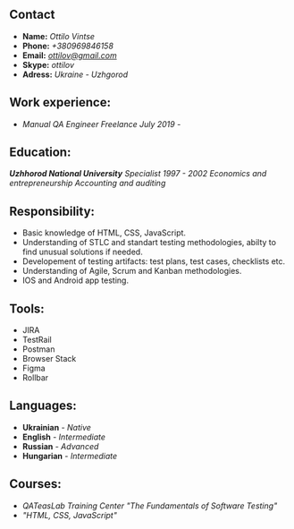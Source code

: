 ## Contact

- **Name:** _Ottilo Vintse_
- **Phone:** _+380969846158_
- **Email:** *ottilov@gmail.com*
- **Skype:** _ottilov_
- **Adress:** _Ukraine - Uzhgorod_

## Work experience:

- _Manual QA Engineer_
  _Freelance_
  _July 2019 -_

## Education:

_**Uzhhorod National University**_
_Specialist_
_1997 - 2002_
_Economics and entrepreneurship_
_Accounting and auditing_

## Responsibility:

- Basic knowledge of HTML, CSS, JavaScript.
- Understanding of STLC and standart testing methodologies, abilty to find unusual solutions if needed.
- Developement of testing artifacts: test plans, test cases, checklists etc.
- Understanding of Agile, Scrum and Kanban methodologies.
- IOS and Android app testing.

## Tools:

- JIRA
- TestRail
- Postman
- Browser Stack
- Figma
- Rollbar

## Languages:

- **Ukrainian** - _Native_
- **English** - _Intermediate_
- **Russian** - _Advanced_
- **Hungarian** - _Intermediate_

## Courses:

- _QATeasLab Training Center "The Fundamentals of Software Testing"_
- _"HTML, CSS, JavaScript"_
